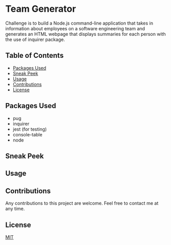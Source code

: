 
# Team Generator

Challenge is to build a Node.js command-line application that takes in information about employees on a software engineering team and generates an HTML webpage that displays summaries for each person with the use of inquirer package.


## Table of Contents

* [Packages Used](#Packages-Used)
* [Sneak Peek](#Sneak-Peek)
* [Usage](#Usage)
* [Contributions](#Contributions)
* [License](#License)
## Packages Used

* pug
* inquirer
* jest (for testing)
* console-table
* node

## Sneak Peek
## Usage
## Contributions

Any contributions to this project are welcome. Feel free to contact me at any time.
## License

[MIT](https://choosealicense.com/licenses/mit)